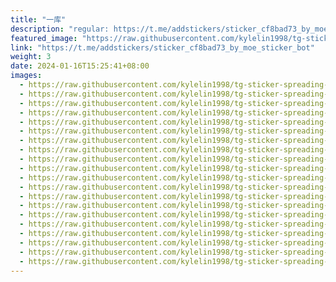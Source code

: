 ```yaml
---
title: "一库"
description: "regular: https://t.me/addstickers/sticker_cf8bad73_by_moe_sticker_bot"
featured_image: "https://raw.githubusercontent.com/kylelin1998/tg-sticker-spreading-worldwide-images/main/img/d8aa2f16-203a-4995-b882-622b3f43dc28.jpg"
link: "https://t.me/addstickers/sticker_cf8bad73_by_moe_sticker_bot"
weight: 3
date: 2024-01-16T15:25:41+08:00
images:
  - https://raw.githubusercontent.com/kylelin1998/tg-sticker-spreading-worldwide-images/main/img/d8aa2f16-203a-4995-b882-622b3f43dc28.jpg
  - https://raw.githubusercontent.com/kylelin1998/tg-sticker-spreading-worldwide-images/main/img/e19cb140-a65c-4d7f-82fb-19a18ba0ebe3.jpg
  - https://raw.githubusercontent.com/kylelin1998/tg-sticker-spreading-worldwide-images/main/img/152b4e28-b0ed-424b-a1bc-d24fd5e979a0.jpg
  - https://raw.githubusercontent.com/kylelin1998/tg-sticker-spreading-worldwide-images/main/img/618c1f00-82ae-4286-9dc4-2ef43303f580.jpg
  - https://raw.githubusercontent.com/kylelin1998/tg-sticker-spreading-worldwide-images/main/img/75b16b83-5781-4538-a264-f23d0af38fe1.jpg
  - https://raw.githubusercontent.com/kylelin1998/tg-sticker-spreading-worldwide-images/main/img/3b480e08-1c70-4f3b-b7d3-8c83eda6c591.jpg
  - https://raw.githubusercontent.com/kylelin1998/tg-sticker-spreading-worldwide-images/main/img/72258ba4-b52a-44b7-89f3-fe7bef718c98.jpg
  - https://raw.githubusercontent.com/kylelin1998/tg-sticker-spreading-worldwide-images/main/img/d6e1e938-f97b-457d-a2f0-269b027a0ba6.jpg
  - https://raw.githubusercontent.com/kylelin1998/tg-sticker-spreading-worldwide-images/main/img/ecfeb09d-72ea-42a0-aab0-879783ce11e1.jpg
  - https://raw.githubusercontent.com/kylelin1998/tg-sticker-spreading-worldwide-images/main/img/f4738cab-9578-494f-a690-4767a2b391b9.jpg
  - https://raw.githubusercontent.com/kylelin1998/tg-sticker-spreading-worldwide-images/main/img/77c2e25f-bd7e-48a4-a954-172f624eb05a.jpg
  - https://raw.githubusercontent.com/kylelin1998/tg-sticker-spreading-worldwide-images/main/img/23235382-211f-4205-86e0-11e2fa5fc5b1.jpg
  - https://raw.githubusercontent.com/kylelin1998/tg-sticker-spreading-worldwide-images/main/img/90c8ea33-6c1d-4483-a345-12af78699938.jpg
  - https://raw.githubusercontent.com/kylelin1998/tg-sticker-spreading-worldwide-images/main/img/7fe9945f-1964-4ca4-bd80-2352c86bd099.jpg
  - https://raw.githubusercontent.com/kylelin1998/tg-sticker-spreading-worldwide-images/main/img/740dc122-dad1-4079-85d1-186106a770b5.jpg
  - https://raw.githubusercontent.com/kylelin1998/tg-sticker-spreading-worldwide-images/main/img/c2cf6259-57d5-4de4-b61c-31d4f000b1ae.jpg
  - https://raw.githubusercontent.com/kylelin1998/tg-sticker-spreading-worldwide-images/main/img/19c57e01-36f3-4923-b187-360548e685b1.jpg
  - https://raw.githubusercontent.com/kylelin1998/tg-sticker-spreading-worldwide-images/main/img/12efdb05-54f8-41e1-8119-085619b73888.jpg
  - https://raw.githubusercontent.com/kylelin1998/tg-sticker-spreading-worldwide-images/main/img/763b5a6f-edf6-4efd-8044-f2bccb74f4d4.jpg
  - https://raw.githubusercontent.com/kylelin1998/tg-sticker-spreading-worldwide-images/main/img/762dc33c-bd3c-45cb-9084-b7dec6ff4a62.jpg
---
```


